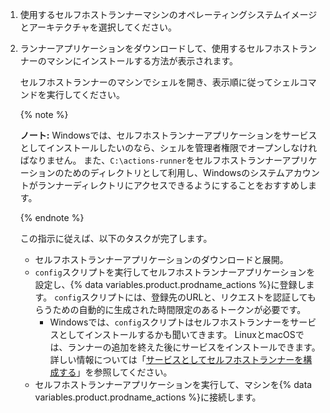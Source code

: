 1. 使用するセルフホストランナーマシンのオペレーティングシステムイメージとアーキテクチャを選択してください。
1. ランナーアプリケーションをダウンロードして、使用するセルフホストランナーのマシンにインストールする方法が表示されます。

   セルフホストランナーのマシンでシェルを開き、表示順に従ってシェルコマンドを実行してください。

   {% note %}

   **ノート:** Windowsでは、セルフホストランナーアプリケーションをサービスとしてインストールしたいのなら、シェルを管理者権限でオープンしなければなりません。 また、`C:\actions-runner`をセルフホストランナーアプリケーションのためのディレクトリとして利用し、Windowsのシステムアカウントがランナーディレクトリにアクセスできるようにすることをおすすめします。

   {% endnote %}

   この指示に従えば、以下のタスクが完了します。
   - セルフホストランナーアプリケーションのダウンロードと展開。
   - `config`スクリプトを実行してセルフホストランナーアプリケーションを設定し、{% data variables.product.prodname_actions %}に登録します。 `config`スクリプトには、登録先のURLと、リクエストを認証してもらうための自動的に生成された時間限定のあるトークンが必要です。
     - Windowsでは、`config`スクリプトはセルフホストランナーをサービスとしてインストールするかも聞いてきます。 LinuxとmacOSでは、ランナーの追加を終えた後にサービスをインストールできます。 詳しい情報については「[サービスとしてセルフホストランナーを構成する](/actions/automating-your-workflow-with-github-actions/configuring-the-self-hosted-runner-application-as-a-service)」を参照してください。
   - セルフホストランナーアプリケーションを実行して、マシンを{% data variables.product.prodname_actions %}に接続します。
